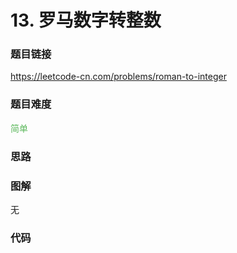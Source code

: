 # 13. 罗马数字转整数

### 题目链接

https://leetcode-cn.com/problems/roman-to-integer

### 题目难度

<font color=#5CB85C>简单</font>

### 思路



### 图解

无

### 代码

```python
```